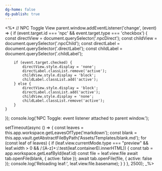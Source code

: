 ```yaml
---
dg-home: false
dg-publish: true
---
```

<%*
// NPC Toggle View
parent.window.addEventListener('change', (event) => {
    if (event.target.id === 'npc' && event.target.type === 'checkbox') {
        const directView = document.querySelector('.npcDirect');
        const childView = document.querySelector('.npcChild');
        const directLabel = document.querySelector('.directLabel');
        const childLabel = document.querySelector('.childLabel');

        if (event.target.checked) {
            directView.style.display = 'none';
            directLabel.classList.remove('active');
            childView.style.display = 'block';
            childLabel.classList.add('active');
        } else {
            directView.style.display = 'block';
            directLabel.classList.add('active');
            childView.style.display = 'none';
            childLabel.classList.remove('active');
        }
    }
});
console.log('NPC Toggle: event listener attached to parent window.');

setTimeout(async () => {
    const leaves = this.app.workspace.getLeavesOfType('markdown');
    const blank = this.app.vault.getAbstractFileByPath('Assets/Templates/blank.md');
    for (const leaf of leaves) {
        if (leaf.view.currentMode.type === "preview" && leaf.width > 0 && /:[A-z]+:/.test(leaf.containerEl.innerHTML)) {
            const tab = app.workspace.getLeafById(leaf.id)
            const file = leaf.view.file
            await tab.openFile(blank, { active: false });
            await tab.openFile(file, { active: false });
            console.log('Reloading leaf:', leaf.view.file.basename);
        }
    }
}, 2500);
_%>
